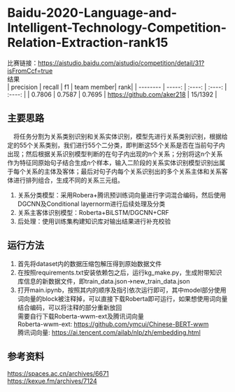# Baidu-2020-Language-and-Intelligent-Technology-Competition-Relation-Extraction-rank15

比赛链接：https://aistudio.baidu.com/aistudio/competition/detail/31?isFromCcf=true<br>
结果<br>
| precision  | recall   | f1     | team member| rank|
| --------   | -----:   | :----: | :----: | :----: |
| 0.7806       | 0.7587   | 0.7695 | https://github.com/aker218  | 15/1392  |


## 主要思路
&#8194;&#8194;将任务分割为关系类别识别和关系实体识别，模型先进行关系类别识别，根据给定的55个关系类别，我们进行55个二分类，即判断这55个关系是否在当前句子内出现；然后根据关系识别模型判断的在句子内出现的n个关系；分别将这n个关系作为特征同原始句子结合生成n个样本，输入二阶段的关系实体识别模型识别出属于每个关系的主体及客体；最后对句子内每个关系识别出的多个关系主体和关系客体进行排列组合，生成不同的关系三元组。
1. 关系分类模型：采用Robera+腾讯预训练词向量进行字词混合编码，然后使用DGCNN及Conditional layernorm进行后续处理及分类
2. 关系主客体识别模型：Roberta+BiLSTM/DGCNN+CRF
3. 后处理：使用训练集构建知识库对输出结果进行补充校验

## 运行方法
1. 首先将dataset内的数据压缩包解压得到原始数据文件
2. 在按照requirements.txt安装依赖包之后，运行kg_make.py，生成附带知识库信息的新数据文件，即train_data.json->new_train_data.json
3. 打开main.ipynb，按照其内的顺序及指引依次运行即可，其中model部分使用词向量的block被注释掉，可以直接下载Roberta即可运行，如果想使用词向量结合编码，可以将注释的部分重新放回<br>
需要自行下载Roberta-wwm-ext及腾讯词向量<br>
Roberta-wwm-ext: https://github.com/ymcui/Chinese-BERT-wwm<br>
腾讯词向量: https://ai.tencent.com/ailab/nlp/zh/embedding.html


## 参考资料
https://spaces.ac.cn/archives/6671<br>
https://kexue.fm/archives/7124<br>
